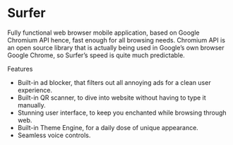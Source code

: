 # Surfer
Fully functional web browser mobile application, based on Google Chromium API hence, fast enough for all browsing needs. Chromium API is an open source library that is actually being used in Google’s own browser Google Chrome, so Surfer’s speed is quite much predictable.

Features
-	Built-in ad blocker, that filters out all annoying ads for a clean user experience.
-	Built-in QR scanner, to dive into website without having to type it manually.
-	Stunning user interface, to keep you enchanted while browsing through web.
-	Built-in Theme Engine, for a daily dose of unique appearance.
-	Seamless voice controls.

